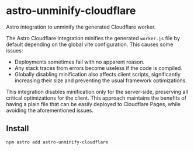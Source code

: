 
# astro-unminify-cloudflare

Astro integration to unminify the generated Cloudflare worker.

The Astro Cloudflare integration minifies the generated `worker.js` file by default depending on the global vite configuration. This causes some issues:
- Deployments sometimes fail with no apparent reason.
- Any stack traces from errors become useless if the code is compiled.
- Globally disabling minification also affects client scripts, significantly increasing their size and preventing the usual framework optimizations.

This integration disables minification only for the server-side, preserving all critical optimizations for the client. This approach maintains the benefits of having a plain file that can be easily deployed to Cloudflare Pages, while avoiding the aforementioned issues.

## Install

```shell
npm astro add astro-unminify-cloudflare
```
